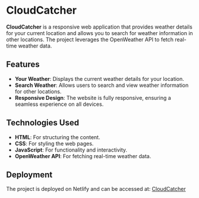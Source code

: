 # CloudCatcher 

**CloudCatcher** is a responsive web application that provides weather details for your current location and allows you to search for weather information in other locations. The project leverages the OpenWeather API to fetch real-time weather data. 

## Features 
- **Your Weather**: Displays the current weather details for your location. 
- **Search Weather**: Allows users to search and view weather information for other locations. 
- **Responsive Design**: The website is fully responsive, ensuring a seamless experience on all devices. 

## Technologies Used 
- **HTML**: For structuring the content. 
- **CSS**: For styling the web pages. 
- **JavaScript**: For functionality and interactivity. 
- **OpenWeather API**: For fetching real-time weather data. 

## Deployment 
The project is deployed on Netlify and can be accessed at: [CloudCatcher](https://cloudcatcher.netlify.app/)